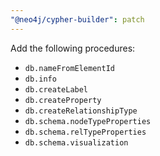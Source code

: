 ```yaml
---
"@neo4j/cypher-builder": patch
---
```


Add the following procedures:

-   `db.nameFromElementId`
-   `db.info`
-   `db.createLabel`
-   `db.createProperty`
-   `db.createRelationshipType`
-   `db.schema.nodeTypeProperties`
-   `db.schema.relTypeProperties`
-   `db.schema.visualization`

